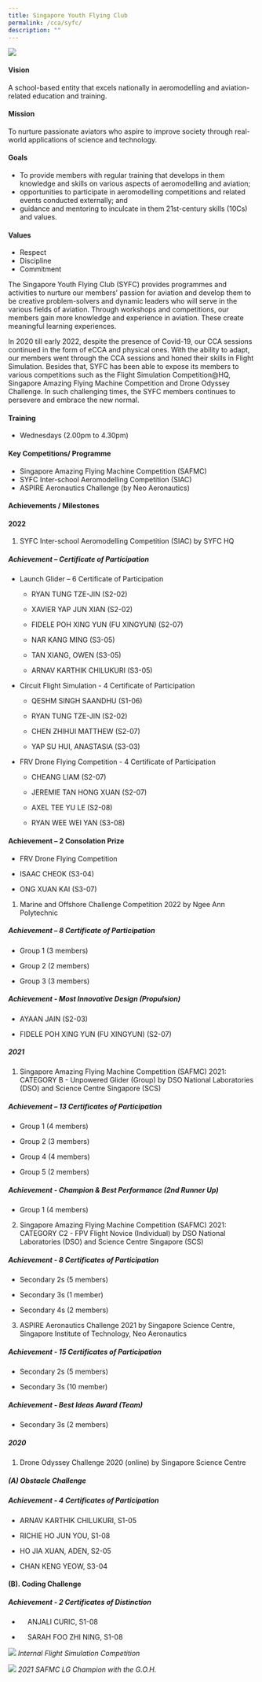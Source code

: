 ```yaml
---
title: Singapore Youth Flying Club
permalink: /cca/syfc/
description: ""
---
```

![](/images/CCA/syfc%20cover.jpg)
#### Vision
A school-based entity that excels nationally in aeromodelling and aviation-related education and training.

#### Mission
To nurture passionate aviators who aspire to improve society through real-world applications of science and technology.

#### Goals
*   To provide members with regular training that develops in them knowledge and skills on various aspects of aeromodelling and aviation;
*   opportunities to participate in aeromodelling competitions and related events conducted externally; and
*   guidance and mentoring to inculcate in them 21st-century skills (10Cs) and values.
    
#### Values
*   Respect
*   Discipline
*   Commitment

The Singapore Youth Flying Club (SYFC) provides programmes and activities to nurture our members’ passion for aviation and develop them to be creative problem-solvers and dynamic leaders who will serve in the various fields of aviation. Through workshops and competitions, our members gain more knowledge and experience in aviation. These create meaningful learning experiences.

In 2020 till early 2022, despite the presence of Covid-19, our CCA sessions continued in the form of eCCA and physical ones. With the ability to adapt, our members went through the CCA sessions and honed their skills in Flight Simulation. Besides that, SYFC has been able to expose its members to various competitions such as the Flight Simulation Competition@HQ, Singapore Amazing Flying Machine Competition and Drone Odyssey Challenge. In such challenging times, the SYFC members continues to persevere and embrace the new normal.

#### Training 
*   Wednesdays (2.00pm to 4.30pm)
    
#### Key Competitions/ Programme
*   Singapore Amazing Flying Machine Competition (SAFMC)
*   SYFC Inter-school Aeromodelling Competition (SIAC)
*   ASPIRE Aeronautics Challenge (by Neo Aeronautics)

#### Achievements / Milestones

#### 2022
1.  SYFC Inter-school Aeromodelling Competition (SIAC) by SYFC HQ

##### Achievement – Certificate of Participation
*   Launch Glider – 6 Certificate of Participation
    
     *   RYAN TUNG TZE-JIN (S2-02)
    
     *   XAVIER YAP JUN XIAN (S2-02)
    
     *   FIDELE POH XING YUN (FU XINGYUN) (S2-07)
    
     *   NAR KANG MING (S3-05)
    
     *   TAN XIANG, OWEN (S3-05)
     
     *   ARNAV KARTHIK CHILUKURI (S3-05)
    
   
    
*   Circuit Flight Simulation - 4 Certificate of Participation

     *   QESHM SINGH SAANDHU (S1-06)
    
     *   RYAN TUNG TZE-JIN (S2-02)
    
     *   CHEN ZHIHUI MATTHEW (S2-07)
    
     *   YAP SU HUI, ANASTASIA (S3-03)
    
*   FRV Drone Flying Competition - 4 Certificate of Participation
    
     *   CHEANG LIAM (S2-07)
    
     *   JEREMIE TAN HONG XUAN (S2-07)
    
     *   AXEL TEE YU LE (S2-08)
    
     *   RYAN WEE WEI YAN (S3-08)
    

#### Achievement – 2 Consolation Prize

*   FRV Drone Flying Competition
    
*   ISAAC CHEOK (S3-04)
    
*   ONG XUAN KAI (S3-07)
    
1.  Marine and Offshore Challenge Competition 2022 by Ngee Ann Polytechnic
    
##### Achievement – 8 Certificate of Participation
*   Group 1 (3 members)
    
*   Group 2 (2 members)
    
*   Group 3 (3 members)
    
##### Achievement - Most Innovative Design (Propulsion)
*   AYAAN JAIN (S2-03)
    
*   FIDELE POH XING YUN (FU XINGYUN) (S2-07)
    
##### 2021
1.  Singapore Amazing Flying Machine Competition (SAFMC) 2021:  CATEGORY B - Unpowered Glider (Group) by DSO National Laboratories (DSO) and Science Centre Singapore (SCS)
    
##### Achievement – 13 Certificates of Participation
*   Group 1 (4 members)
    
*   Group 2 (3 members)
    
*   Group 4 (4 members)
    
*   Group 5 (2 members)
    
##### Achievement - Champion & Best Performance (2nd Runner Up)
*   Group 1 (4 members)
    
2.  Singapore Amazing Flying Machine Competition (SAFMC) 2021:  CATEGORY C2 - FPV Flight Novice (Individual) by DSO National Laboratories (DSO) and Science Centre Singapore (SCS)
    
##### Achievement - 8 Certificates of Participation
*   Secondary 2s (5 members)
    
*   Secondary 3s (1 member)
    
*   Secondary 4s (2 members)
    
3.  ASPIRE Aeronautics Challenge 2021 by Singapore Science Centre, Singapore Institute of Technology, Neo Aeronautics
    
##### Achievement - 15 Certificates of Participation
*   Secondary 2s (5 members)
    
*   Secondary 3s (10 member)
    
##### Achievement - Best Ideas Award (Team)
*   Secondary 3s (2 members)
    
##### 2020
1.  Drone Odyssey Challenge 2020 (online) by Singapore Science Centre
    
##### (A)  Obstacle Challenge
##### Achievement - 4 Certificates of Participation
*   ARNAV KARTHIK CHILUKURI, S1-05
    
*   RICHIE HO JUN YOU, S1-08
    
*   HO JIA XUAN, ADEN, S2-05
    
*   CHAN KENG YEOW, S3-04
    

#### (B).  Coding Challenge
##### Achievement - 2 Certificates of Distinction

*       ANJALI CURIC, S1-08
    
*       SARAH FOO ZHI NING, S1-08

![](/images/CCA/syfc%20-%20internal%20fs%20competition.JPG)
*Internal Flight Simulation Competition*

![](/images/CCA/syfc%202021%20safmc%20lg%20champion%20with%20goh.JPG)
*2021 SAFMC LG Champion with the G.O.H.*